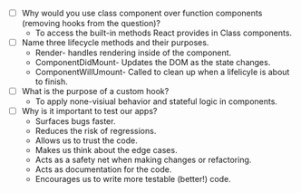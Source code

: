 - [ ] Why would you use class component over function components (removing hooks from the question)?
    -   To access the built-in methods React provides in Class components.
- [ ] Name three lifecycle methods and their purposes.
    - Render- handles rendering inside of the component.
    - ComponentDidMount- Updates the DOM as the state changes.
    - ComponentWillUmount- Called to clean up when a lifelicyle is about to finish.
- [ ] What is the purpose of a custom hook?
    - To apply none-visiual behavior and stateful logic in components.
- [ ] Why is it important to test our apps?
    - Surfaces bugs faster.
    - Reduces the risk of regressions.
    - Allows us to trust the code.
    - Makes us think about the edge cases.
    - Acts as a safety net when making changes or refactoring.
    - Acts as documentation for the code.
    - Encourages us to write more testable (better!) code.
